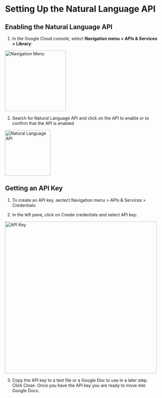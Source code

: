 # Setting Up the Natural Language API

## Enabling the Natural Language API

1. In the Google Cloud console, select **Navigation menu > APIs & Services > Library**:

<img src="https://cdn.qwiklabs.com/YGLAcfuDw7Jf0kygaNbIwjaRA3SPjkumCMEx3G6B%2F%2BQ%3D" alt="Navigation Menu" width="200">

2. Search for Natural Language API and click on the API to enable or to confirm that the API is enabled

<img src="https://cdn.qwiklabs.com/Wdd7Sr2CnSwFUH9Vg%2BW5jz%2B%2FUVrgipBCysEDtbP6hHY%3D" alt="Natural Language API" height="150">

## Getting an API Key

1. To create an API key, seclect Navigation menu > APIs & Services > Credentials:

2. In the left pane, click on Create credentials and select API key:

<img src="https://cdn.qwiklabs.com/OyE7y6jsqa%2BB6obwA%2BVYClGCPXy6ER1BKE0f3cLlx7s%3D" alt="API Key" width="500">

3. Copy the API key to a text file or a Google Doc to use in a later step. Click Close. Once you have the API key you are ready to move into Google Docs.
